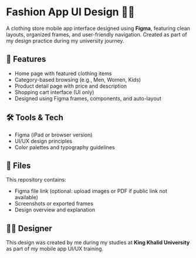 # Fashion App UI Design 👗🎨

A clothing store mobile app interface designed using **Figma**, featuring clean layouts, organized frames, and user-friendly navigation. Created as part of my design practice during my university journey.

## 🎯 Features
- Home page with featured clothing items
- Category-based browsing (e.g., Men, Women, Kids)
- Product detail page with price and description
- Shopping cart interface (UI only)
- Designed using Figma frames, components, and auto-layout

## 🛠️ Tools & Tech
- Figma (iPad or browser version)
- UI/UX design principles
- Color palettes and typography guidelines

## 📁 Files
This repository contains:
- Figma file link (optional: upload images or PDF if public link not available)
- Screenshots or exported frames
- Design overview and explanation

## 👩‍💻 Designer
This design was created by me during my studies at **King Khalid University** as part of my mobile app UI/UX training.
